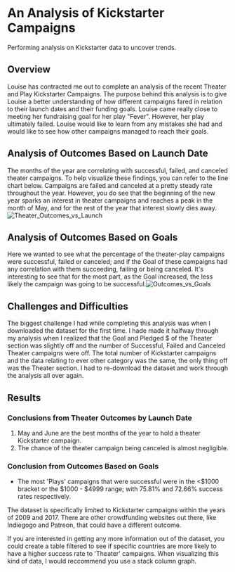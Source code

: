 # An Analysis of Kickstarter Campaigns
Performing analysis on Kickstarter data to uncover trends. 
## Overview 
Louise has contracted me out to complete an analysis of the recent Theater and Play Kickstarter Campaigns. 
The purpose behind this analysis is to give Louise a better understanding of how different campaigns fared in relation to their launch dates and their funding goals. 
Louise came really close to meeting her fundraising goal for her play "Fever". However, her play ultimately failed. Louise would like to learn from any mistakes she had and would like to see how other campaigns managed to reach their goals.
## Analysis of Outcomes Based on Launch Date
The months of the year  are correlating with successful, failed, and canceled theater campaigns. 
To help visualize these findings, you can refer to the line chart below. Campaigns are failed and canceled at a pretty steady rate throughout the year. However, you do see that the beginning of the new year sparks an interest in theater campaigns and reaches a peak in the month of May, and for the rest of the year that interest slowly dies away.
![Theater_Outcomes_vs_Launch](https://user-images.githubusercontent.com/69607218/130502928-1669b209-5a3f-479e-8dca-8bd678292cfc.png)
## Analysis of Outcomes Based on Goals
Here we wanted to see what the percentage of the theater-play campaigns were successful, failed or canceled; and if the Goal of these campaigns had any correlation with them succeeding, failing or being canceled.
It's interesting to see that for the most part, as the Goal increased, the less likely the campaign was going to be successful.![Outcomes_vs_Goals](https://user-images.githubusercontent.com/69607218/130504843-c05cf935-9332-46e8-8a89-ca959fed6d94.png)
## Challenges and Difficulties
The biggest challenge I had while completing this analysis was when I downloaded the dataset for the first time. I hade made it halfway through my analysis when I realized that the Goal and Pledged $ of the Theater section was slightly off and the number of Successful, Failed and Canceled Theater campaigns were off. The total number of Kickstarter campaigns and the data relating to ever other category was the same, the only thing off was the Theater section. I had to re-download the dataset and work through the analysis all over again.
## Results
### Conclusions from Theater Outcomes by Launch Date
  1. May and June are the best months of the year to hold a theater Kickstarter campaign.
  2. The chance of the theater campaign being canceled is almost negligible. 

### Conclusion from Outcomes Based on Goals
  - The most 'Plays' campaigns that were successful were in the <$1000 bracket or the $1000 - $4999 range; with 75.81% and 72.66% success rates respectively.

The dataset is specifically limited to Kickstarter campaigns within the years of 2009 and 2017. There are other crowdfunding websites out there, like Indiegogo and Patreon, that could have a different outcome.

If you are interested in getting any more information out of the dataset, you could create a table filtered to see if specific countries are more likely to have a higher success rate to 'Theater' campaigns. When visualizing this kind of data, I would reccommend you use a stack column graph.
